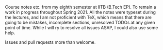 Course notes etc. from my eighth semester at IITB (B.Tech EP). To remain a work in progress throughout Spring 2021.
All the notes were typeset during the lectures, and I am not proficient
with TeX, which means that there are going to be mistakes, incomplete
sections, unresolved TODOs at any given point of time. While I will ry
to resolve all issues ASAP, I could also use some help.

Issues and pull requests more than welcome.
